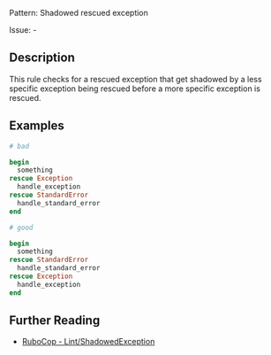 Pattern: Shadowed rescued exception

Issue: -

## Description

This rule checks for a rescued exception that get shadowed by a
less specific exception being rescued before a more specific
exception is rescued.

## Examples

```ruby
# bad

begin
  something
rescue Exception
  handle_exception
rescue StandardError
  handle_standard_error
end
```
```ruby
# good

begin
  something
rescue StandardError
  handle_standard_error
rescue Exception
  handle_exception
end
```

## Further Reading

* [RuboCop - Lint/ShadowedException](https://docs.rubocop.org/rubocop/cops_lint.html#lintshadowedexception)
